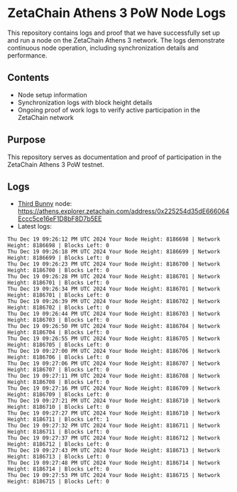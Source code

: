 # ZetaChain Athens 3 PoW Node Logs
This repository contains logs and proof that we have successfully set up and run a node on the ZetaChain Athens 3 network. The logs demonstrate continuous node operation, including synchronization details and performance.

## Contents
- Node setup information
- Synchronization logs with block height details
- Ongoing proof of work logs to verify active participation in the ZetaChain network

## Purpose
This repository serves as documentation and proof of participation in the ZetaChain Athens 3 PoW testnet.

## Logs

- [Third Bunny](https://thirdbunny.xyz/) node: https://athens.explorer.zetachain.com/address/0x225254d35dE666064Eccc5ce16eF1D8bF8D7b5EE
- Latest logs:
```
Thu Dec 19 09:26:12 PM UTC 2024 Your Node Height: 8186698 | Network Height: 8186698 | Blocks Left: 0
Thu Dec 19 09:26:18 PM UTC 2024 Your Node Height: 8186699 | Network Height: 8186699 | Blocks Left: 0
Thu Dec 19 09:26:23 PM UTC 2024 Your Node Height: 8186700 | Network Height: 8186700 | Blocks Left: 0
Thu Dec 19 09:26:28 PM UTC 2024 Your Node Height: 8186701 | Network Height: 8186701 | Blocks Left: 0
Thu Dec 19 09:26:34 PM UTC 2024 Your Node Height: 8186701 | Network Height: 8186701 | Blocks Left: 0
Thu Dec 19 09:26:39 PM UTC 2024 Your Node Height: 8186702 | Network Height: 8186702 | Blocks Left: 0
Thu Dec 19 09:26:44 PM UTC 2024 Your Node Height: 8186703 | Network Height: 8186703 | Blocks Left: 0
Thu Dec 19 09:26:50 PM UTC 2024 Your Node Height: 8186704 | Network Height: 8186704 | Blocks Left: 0
Thu Dec 19 09:26:55 PM UTC 2024 Your Node Height: 8186705 | Network Height: 8186705 | Blocks Left: 0
Thu Dec 19 09:27:00 PM UTC 2024 Your Node Height: 8186706 | Network Height: 8186706 | Blocks Left: 0
Thu Dec 19 09:27:06 PM UTC 2024 Your Node Height: 8186707 | Network Height: 8186707 | Blocks Left: 0
Thu Dec 19 09:27:11 PM UTC 2024 Your Node Height: 8186708 | Network Height: 8186708 | Blocks Left: 0
Thu Dec 19 09:27:16 PM UTC 2024 Your Node Height: 8186709 | Network Height: 8186709 | Blocks Left: 0
Thu Dec 19 09:27:21 PM UTC 2024 Your Node Height: 8186710 | Network Height: 8186710 | Blocks Left: 0
Thu Dec 19 09:27:27 PM UTC 2024 Your Node Height: 8186710 | Network Height: 8186711 | Blocks Left: 1
Thu Dec 19 09:27:32 PM UTC 2024 Your Node Height: 8186711 | Network Height: 8186711 | Blocks Left: 0
Thu Dec 19 09:27:37 PM UTC 2024 Your Node Height: 8186712 | Network Height: 8186712 | Blocks Left: 0
Thu Dec 19 09:27:43 PM UTC 2024 Your Node Height: 8186713 | Network Height: 8186713 | Blocks Left: 0
Thu Dec 19 09:27:48 PM UTC 2024 Your Node Height: 8186714 | Network Height: 8186714 | Blocks Left: 0
Thu Dec 19 09:27:53 PM UTC 2024 Your Node Height: 8186715 | Network Height: 8186715 | Blocks Left: 0
```
